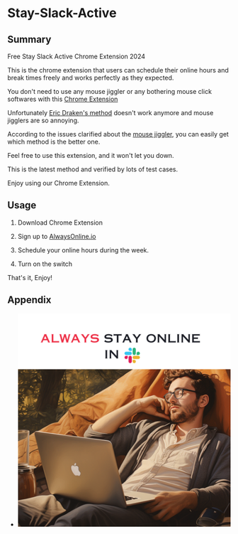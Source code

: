 # Stay-Slack-Active

## Summary
 Free Stay Slack Active Chrome Extension 2024

This is the chrome extension that users can schedule their online hours and break times freely and works perfectly as they expected.

You don't need to use any mouse jiggler or any bothering mouse click softwares with this [Chrome Extension](https://chromewebstore.google.com/detail/alwaysonline/ogafjbhfbmichdpppfebbcameeicchkg)


Unfortunately [Eric Draken's method](https://ericdraken.com/slack-always-stay-active/) doesn't work anymore and mouse jigglers are so annoying.

According to the issues clarified about the [mouse jiggler](https://github.com/eskerda/slack-keep-presence/issues/13), you can easily get which method is the better one.


Feel free to use this extension, and it won't let you down.

This is the latest method and verified by lots of test cases.

Enjoy using our Chrome Extension.

## Usage
1. Download Chrome Extension
2. Sign up to [AlwaysOnline.io](https://alwaysonline.io/register)
3. Schedule your online hours during the week.




4. Turn on the switch

That's it, Enjoy!

## Appendix
- 
    ![AlwaysOnline](./data/alwaysonline_img_3.png)




